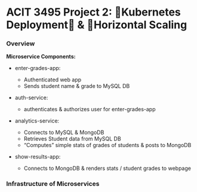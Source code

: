 # ACIT 3495 Project 2: Kubernetes Deployment & Horizontal Scaling

### Overview 

**Microservice Components:**

  - enter-grades-app:
    - Authenticated web app 
    - Sends student name & grade to MySQL DB

  - auth-service:
    - authenticates & authorizes user for enter-grades-app
  
  - analytics-service:
    - Connects to MySQL & MongoDB
    - Retrieves Student data from MySQL DB
    - “Computes” simple stats of grades of students & posts to MongoDB

  - show-results-app:
    - Connects to MongoDB & renders stats / student grades to webpage

### Infrastructure of Microservices

